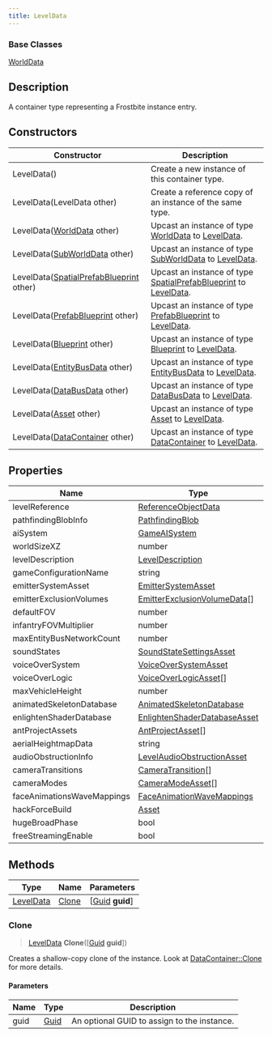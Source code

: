 ```yaml
---
title: LevelData
---
```

### Base Classes

[WorldData](WorldData)

## Description

A container type representing a Frostbite instance entry.

## Constructors

| Constructor                                                          | Description                                                                                               |
| -------------------------------------------------------------------- | --------------------------------------------------------------------------------------------------------- |
| LevelData()                                                          | Create a new instance of this container type.                                                             |
| LevelData(LevelData other)                                           | Create a reference copy of an instance of the same type.                                                  |
| LevelData([WorldData](WorldData) other)                              | Upcast an instance of type [WorldData](WorldData) to [LevelData](LevelData).                              |
| LevelData([SubWorldData](SubWorldData) other)                        | Upcast an instance of type [SubWorldData](SubWorldData) to [LevelData](LevelData).                        |
| LevelData([SpatialPrefabBlueprint](SpatialPrefabBlueprint) other)    | Upcast an instance of type [SpatialPrefabBlueprint](SpatialPrefabBlueprint) to [LevelData](LevelData).    |
| LevelData([PrefabBlueprint](PrefabBlueprint) other)                  | Upcast an instance of type [PrefabBlueprint](PrefabBlueprint) to [LevelData](LevelData).                  |
| LevelData([Blueprint](Blueprint) other)                              | Upcast an instance of type [Blueprint](Blueprint) to [LevelData](LevelData).                              |
| LevelData([EntityBusData](EntityBusData) other)                      | Upcast an instance of type [EntityBusData](EntityBusData) to [LevelData](LevelData).                      |
| LevelData([DataBusData](DataBusData) other)                          | Upcast an instance of type [DataBusData](DataBusData) to [LevelData](LevelData).                          |
| LevelData([Asset](Asset) other)                                      | Upcast an instance of type [Asset](Asset) to [LevelData](LevelData).                                      |
| LevelData([DataContainer](/vext/ref/shared/class/datacontainer) other) | Upcast an instance of type [DataContainer](/vext/ref/shared/class/datacontainer) to [LevelData](LevelData). |

## Properties

| Name                       | Type                                                         | Description |
| -------------------------- | ------------------------------------------------------------ | ----------- |
| levelReference             | [ReferenceObjectData](ReferenceObjectData)                   |             |
| pathfindingBlobInfo        | [PathfindingBlob](PathfindingBlob)                           |             |
| aiSystem                   | [GameAISystem](GameAISystem)                                 |             |
| worldSizeXZ                | number                                                       |             |
| levelDescription           | [LevelDescription](LevelDescription)                         |             |
| gameConfigurationName      | string                                                       |             |
| emitterSystemAsset         | [EmitterSystemAsset](EmitterSystemAsset)                     |             |
| emitterExclusionVolumes    | [EmitterExclusionVolumeData](EmitterExclusionVolumeData)\[\] |             |
| defaultFOV                 | number                                                       |             |
| infantryFOVMultiplier      | number                                                       |             |
| maxEntityBusNetworkCount   | number                                                       |             |
| soundStates                | [SoundStateSettingsAsset](SoundStateSettingsAsset)           |             |
| voiceOverSystem            | [VoiceOverSystemAsset](VoiceOverSystemAsset)                 |             |
| voiceOverLogic             | [VoiceOverLogicAsset](VoiceOverLogicAsset)\[\]               |             |
| maxVehicleHeight           | number                                                       |             |
| animatedSkeletonDatabase   | [AnimatedSkeletonDatabase](AnimatedSkeletonDatabase)         |             |
| enlightenShaderDatabase    | [EnlightenShaderDatabaseAsset](EnlightenShaderDatabaseAsset) |             |
| antProjectAssets           | [AntProjectAsset](AntProjectAsset)\[\]                       |             |
| aerialHeightmapData        | string                                                       |             |
| audioObstructionInfo       | [LevelAudioObstructionAsset](LevelAudioObstructionAsset)     |             |
| cameraTransitions          | [CameraTransition](CameraTransition)\[\]                     |             |
| cameraModes                | [CameraModeAsset](CameraModeAsset)\[\]                       |             |
| faceAnimationsWaveMappings | [FaceAnimationWaveMappings](FaceAnimationWaveMappings)       |             |
| hackForceBuild             | [Asset](Asset)                                               |             |
| hugeBroadPhase             | bool                                                         |             |
| freeStreamingEnable        | bool                                                         |             |

## Methods

| Type                   | Name            | Parameters                                     |
| ---------------------- | --------------- | ---------------------------------------------- |
| [LevelData](LevelData) | [Clone](#clone) | \[[Guid](/vext/ref/shared/class/guid) **guid**\] |

### Clone

> [LevelData](LevelData) **Clone**(\[[Guid](/vext/ref/shared/class/guid) **guid**\])

Creates a shallow-copy clone of the instance. Look at [DataContainer::Clone](/vext/ref/shared/class/datacontainer#clone) for more details.

#### Parameters

| Name | Type         | Description                                 |
| ---- | ------------ | ------------------------------------------- |
| guid | [Guid](Guid) | An optional GUID to assign to the instance. |
